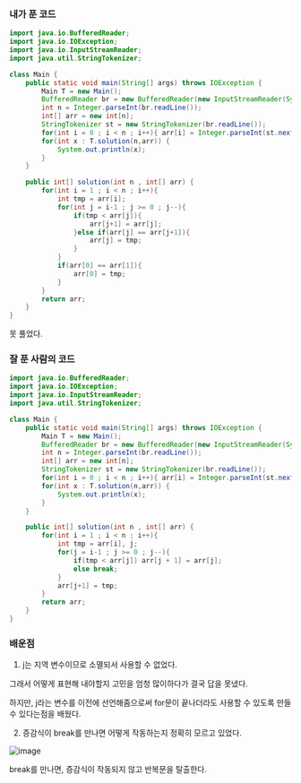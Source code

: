 ### 내가 푼 코드

```java
import java.io.BufferedReader;
import java.io.IOException;
import java.io.InputStreamReader;
import java.util.StringTokenizer;

class Main {
    public static void main(String[] args) throws IOException {
        Main T = new Main();
        BufferedReader br = new BufferedReader(new InputStreamReader(System.in));
        int n = Integer.parseInt(br.readLine());
        int[] arr = new int[n];
        StringTokenizer st = new StringTokenizer(br.readLine());
        for(int i = 0 ; i < n ; i++){ arr[i] = Integer.parseInt(st.nextToken());}
        for(int x : T.solution(n,arr)) {
            System.out.println(x);
        }
    }

    public int[] solution(int n , int[] arr) {
        for(int i = 1 ; i < n ; i++){
            int tmp = arr[i];
            for(int j = i-1 ; j >= 0 ; j--){
                if(tmp < arr[j]){
                    arr[j+1] = arr[j];
                }else if(arr[j] == arr[j+1]){
                    arr[j] = tmp;
                }
            }
            if(arr[0] == arr[1]){
                arr[0] = tmp;
            }
        }
        return arr;
    }
}
```

못 풀었다. 

### 잘 푼 사람의 코드

```java
import java.io.BufferedReader;
import java.io.IOException;
import java.io.InputStreamReader;
import java.util.StringTokenizer;

class Main {
    public static void main(String[] args) throws IOException {
        Main T = new Main();
        BufferedReader br = new BufferedReader(new InputStreamReader(System.in));
        int n = Integer.parseInt(br.readLine());
        int[] arr = new int[n];
        StringTokenizer st = new StringTokenizer(br.readLine());
        for(int i = 0 ; i < n ; i++){ arr[i] = Integer.parseInt(st.nextToken());}
        for(int x : T.solution(n,arr)) {
            System.out.println(x);
        }
    }

    public int[] solution(int n , int[] arr) {
        for(int i = 1 ; i < n ; i++){
            int tmp = arr[i], j;
            for(j = i-1 ; j >= 0 ; j--){
                if(tmp < arr[j]) arr[j + 1] = arr[j];
                else break;
            }
            arr[j+1] = tmp;
        }
        return arr;
    }
}
```

### 배운점

1. j는 지역 변수이므로 소멸되서 사용할 수 없었다.

그래서 어떻게 표현해 내야할지 고민을 엄청 많이하다가 결국 답을 못냈다.

하지만, j라는 변수를 이전에 선언해줌으로써 for문이 끝나더라도 사용할 수 있도록 만들 수 있다는점을 배웠다.

2. 증감식이 break를 만나면 어떻게 작동하는지 정확히 모르고 있었다.

![image](https://user-images.githubusercontent.com/70310271/209477522-a835a084-8457-4f91-8578-0fc987f6e907.png)

break를 만나면, 증감식이 작동되지 않고 반복문을 탈출한다.
